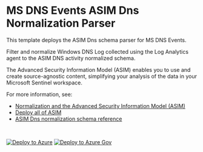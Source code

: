 # MS DNS Events ASIM Dns Normalization Parser

This template deploys the ASIM Dns schema parser for MS DNS Events.

Filter and normalize Windows DNS Log collected using the Log Analytics agent to the ASIM DNS activity normalized schema.


The Advanced Security Information Model (ASIM) enables you to use and create source-agnostic content, simplifying your analysis of the data in your Microsoft Sentinel workspace.

For more information, see:

- [Normalization and the Advanced Security Information Model (ASIM)](https://aka.ms/AboutASIM)
- [Deploy all of ASIM](https://aka.ms/DeployASIM)
- [ASIM Dns normalization schema reference](https://aka.ms/ASimDnsDoc)

<br>

[![Deploy to Azure](https://aka.ms/deploytoazurebutton)](https://portal.azure.com/#create/Microsoft.Template/uri/https%3A%2F%2Fraw.githubusercontent.com%2FAzure%2FAzure-Sentinel%2Fmaster%2FParsers%2FASimDns%2FARM%2FvimDnsMicrosoftOMS%2FvimDnsMicrosoftOMS.json) [![Deploy to Azure Gov](https://aka.ms/deploytoazuregovbutton)](https://portal.azure.us/#create/Microsoft.Template/uri/https%3A%2F%2Fraw.githubusercontent.com%2FAzure%2FAzure-Sentinel%2Fmaster%2FParsers%2FASimDns%2FARM%2FvimDnsMicrosoftOMS%2FvimDnsMicrosoftOMS.json)
